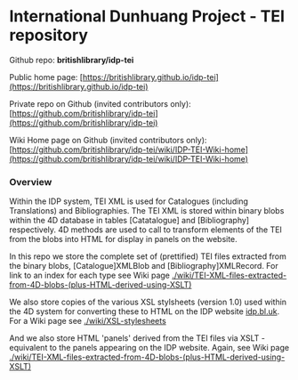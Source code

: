 # International Dunhuang Project - TEI repository

Github repo: **britishlibrary/idp-tei**

Public home page: [https://britishlibrary.github.io/idp-tei](https://britishlibrary.github.io/idp-tei)

Private repo on Github (invited contributors only): [https://github.com/britishlibrary/idp-tei](https://github.com/britishlibrary/idp-tei)

Wiki Home page on Github (invited contributors only): [https://github.com/britishlibrary/idp-tei/wiki/IDP-TEI-Wiki-home](https://github.com/britishlibrary/idp-tei/wiki/IDP-TEI-Wiki-home)


### Overview
Within the IDP system, TEI XML is used for Catalogues (including Translations) and Bibliographies. The TEI XML is stored within binary blobs within the 4D database in tables [Catatalogue] and [Bibliography] respectively. 4D methods are used to call to transform elements of the TEI from the blobs into HTML for display in panels on the website.

In this repo we store the complete set of (prettified) TEI files extracted from the binary blobs, [Catalogue]XMLBlob and [Bibliography]XMLRecord. For link to an index for each type see Wiki page [./wiki/TEI-XML-files-extracted-from-4D-blobs-(plus-HTML-derived-using-XSLT)](https://github.com/britishlibrary/idp-tei/wiki/TEI-XML-files-extracted-from-4D-blobs-(plus-HTML-derived-using-XSLT))

We also store copies of the various XSL stylsheets (version 1.0) used within the 4D system for converting these to HTML on the IDP website [idp.bl.uk](idp.bl.uk). For a Wiki page see [./wiki/XSL-stylesheets](https://github.com/britishlibrary/idp-tei/wiki/XSL-stylesheets)

And we also store HTML 'panels' derived from the TEI files via XSLT - equivalent to the panels appearing on the IDP website. Again, see Wiki page [./wiki/TEI-XML-files-extracted-from-4D-blobs-(plus-HTML-derived-using-XSLT)](https://github.com/britishlibrary/idp-tei/wiki/TEI-XML-files-extracted-from-4D-blobs-(plus-HTML-derived-using-XSLT))
